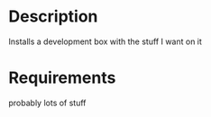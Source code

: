 Description
===========

Installs a development box with the stuff I want on it

Requirements
============

probably lots of stuff